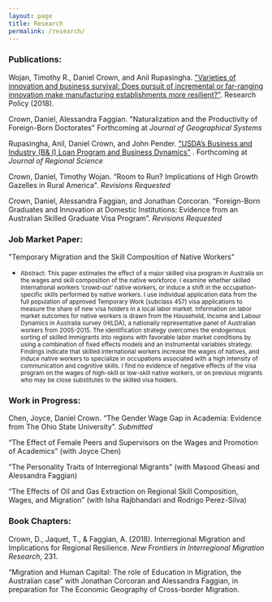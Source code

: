 ```yaml
---
layout: page
title: Research
permalink: /research/
---
```

### Publications:
Wojan, Timothy R., Daniel Crown, and Anil Rupasingha. ["Varieties of innovation and business survival: Does pursuit of incremental or far-ranging innovation make manufacturing establishments more resilient?"](https://www.sciencedirect.com/science/article/abs/pii/S0048733318301562). Research Policy (2018).


Crown, Daniel, Alessandra Faggian. "Naturalization and the Productivity of Foreign-Born Doctorates" Forthcoming at *Journal of Geographical Systems*

Rupasingha, Anil, Daniel Crown, and John Pender. ["USDA’s Business and Industry (B& I) Loan Program and Business Dynamics"](https://onlinelibrary.wiley.com/doi/pdf/10.1111/jors.12421) . Forthcoming at *Journal of Regional Science*

Crown, Daniel, Timothy Wojan. “Room to Run? Implications of High Growth Gazelles in Rural America". *Revisions Requested*

Crown, Daniel, Alessandra Faggian, and Jonathan Corcoran. “Foreign-Born Graduates and Innovation at Domestic Institutions: Evidence from an Australian Skilled Graduate Visa Program”. *Revisions Requested*
### Job Market Paper: 

"Temporary Migration and the Skill Composition of Native Workers" 
* <small>Abstract: 
This paper estimates the effect of a major skilled visa program in Australia on the wages and skill composition of the native workforce. I examine whether skilled international workers ‘crowd-out’ native workers, or induce a shift in the occupation-specific skills performed by native workers. I use individual application data from the full population of approved Temporary Work (subclass 457) visa applications to measure the share of new visa holders in a local labor market. Information on labor market outcomes for native workers is drawn from the Household, Income and Labour Dynamics in Australia survey (HILDA), a nationally representative panel of Australian workers from 2005-2015. The identification strategy overcomes the endogenous sorting of skilled immigrants into regions with favorable labor market conditions by using a combination of fixed effects models and an instrumental variables strategy. Findings indicate that skilled international workers increase the wages of natives, and induce native workers to specialize in occupations associated with a high intensity of communication and cognitive skills. I find no evidence of negative effects of the visa program on the wages of high-skill or low-skill native workers, or on previous migrants who may be close substitutes to the skilled visa holders. </small>


### Work in Progress:

Chen, Joyce, Daniel Crown. “The Gender Wage Gap in Academia: Evidence from The Ohio State University”. *Submitted*

“The Effect of Female Peers and Supervisors on the Wages and Promotion of Academics”
(with Joyce Chen)

“The Personality Traits of Interregional Migrants” 
(with Masood Gheasi and Alessandra Faggian)

“The Effects of Oil and Gas Extraction on Regional Skill Composition, Wages, and
Migration” 
(with Isha Rajbhandari and Rodrigo Perez-Silva)


### Book Chapters:
Crown, D., Jaquet, T., & Faggian, A. (2018). Interregional Migration and Implications for Regional Resilience. *New Frontiers in Interregional Migration Research*, 231.

“Migration and Human Capital: The role of Education in Migration, the Australian case” with Jonathan Corcoran and Alessandra Faggian, in preparation for The Economic Geography of Cross-border Migration.

